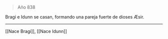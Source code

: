 > Año 838

Bragi e Idunn se casan, formando una pareja fuerte de dioses Æsir.

---

[[Nace Bragi]], [[Nace Idunn]]